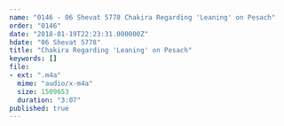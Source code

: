 ```yaml
---
name: "0146 - 06 Shevat 5778 Chakira Regarding 'Leaning' on Pesach"
order: "0146"
date: "2018-01-19T22:23:31.000000Z"
hdate: "06 Shevat 5778"
title: "Chakira Regarding 'Leaning' on Pesach"
keywords: []
file:
- ext: ".m4a"
  mime: "audio/x-m4a"
  size: 1509653
  duration: "3:07"
published: true
---
```


